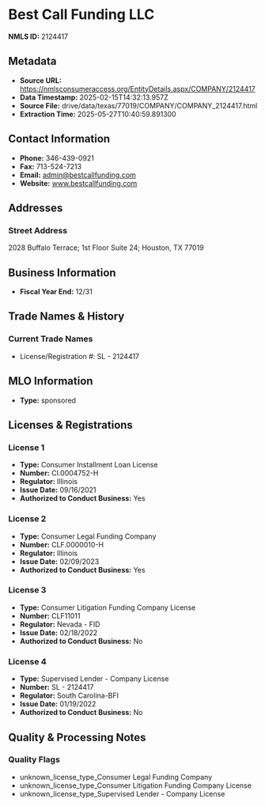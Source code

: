 # Best Call Funding LLC

**NMLS ID:** 2124417

## Metadata
- **Source URL:** https://nmlsconsumeraccess.org/EntityDetails.aspx/COMPANY/2124417
- **Data Timestamp:** 2025-02-15T14:32:13.957Z
- **Source File:** drive/data/texas/77019/COMPANY/COMPANY_2124417.html
- **Extraction Time:** 2025-05-27T10:40:59.891300

## Contact Information
- **Phone:** 346-439-0921
- **Fax:** 713-524-7213
- **Email:** admin@bestcallfunding.com
- **Website:** www.bestcallfunding.com

## Addresses
### Street Address
2028 Buffalo Terrace; 1st Floor Suite 24; Houston, TX 77019

## Business Information
- **Fiscal Year End:** 12/31

## Trade Names & History
### Current Trade Names
- License/Registration #: SL - 2124417

## MLO Information
- **Type:** sponsored

## Licenses & Registrations

### License 1
- **Type:** Consumer Installment Loan License
- **Number:** CI.0004752-H
- **Regulator:** Illinois
- **Issue Date:** 09/16/2021
- **Authorized to Conduct Business:** Yes

### License 2
- **Type:** Consumer Legal Funding Company
- **Number:** CLF.0000010-H
- **Regulator:** Illinois
- **Issue Date:** 02/09/2023
- **Authorized to Conduct Business:** Yes

### License 3
- **Type:** Consumer Litigation Funding Company License
- **Number:** CLF11011
- **Regulator:** Nevada - FID
- **Issue Date:** 02/18/2022
- **Authorized to Conduct Business:** No

### License 4
- **Type:** Supervised Lender - Company License
- **Number:** SL - 2124417
- **Regulator:** South Carolina-BFI
- **Issue Date:** 01/19/2022
- **Authorized to Conduct Business:** No

## Quality & Processing Notes
### Quality Flags
- unknown_license_type_Consumer Legal Funding Company
- unknown_license_type_Consumer Litigation Funding Company License
- unknown_license_type_Supervised Lender - Company License
